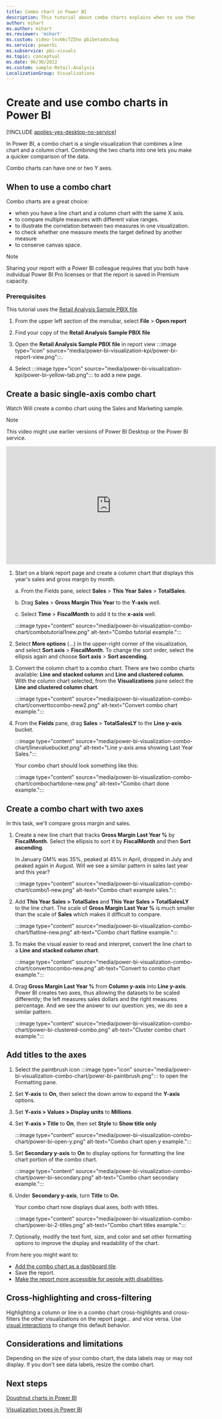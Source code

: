 ```yaml
---
title: Combo chart in Power BI
description: This tutorial about combo charts explains when to use them and how to build them in the Power BI service and Desktop.
author: mihart
ms.author: mihart
ms.reviewer: 'mihart'
ms.custom: video-lnv66cTZ5ho pbibetadocbug
ms.service: powerbi
ms.subservice: pbi-visuals
ms.topic: conceptual
ms.date: 06/30/2022
ms.custom: sample-Retail-Analysis
LocalizationGroup: Visualizations
---
```

# Create and use combo charts in Power BI

[!INCLUDE [applies-yes-desktop-no-service](../includes/applies-yes-desktop-no-service.md)]

In Power BI, a combo chart is a single visualization that combines a line chart and a column chart. Combining the two charts into one lets you make a quicker comparison of the data.

Combo charts can have one or two Y axes.

## When to use a combo chart

Combo charts are a great choice:

* when you have a line chart and a column chart with the same X axis.
* to compare multiple measures with different value ranges.
* to illustrate the correlation between two measures in one visualization.
* to check whether one measure meets the target defined by another measure
* to conserve canvas space.

> [!NOTE]
> Sharing your report with a Power BI colleague requires that you both have individual Power BI Pro licenses or that the report is saved in Premium capacity.

### Prerequisites

This tutorial uses the [Retail Analysis Sample PBIX file](https://download.microsoft.com/download/9/6/D/96DDC2FF-2568-491D-AAFA-AFDD6F763AE3/Retail%20Analysis%20Sample%20PBIX.pbix).

1. From the upper left section of the menubar, select **File** > **Open report**

1. Find your copy of the **Retail Analysis Sample PBIX file**

1. Open the **Retail Analysis Sample PBIX file** in report view :::image type="icon" source="media/power-bi-visualization-kpi/power-bi-report-view.png":::.

1. Select :::image type="icon" source="media/power-bi-visualization-kpi/power-bi-yellow-tab.png"::: to add a new page.

## Create a basic single-axis combo chart

Watch Will create a combo chart using the Sales and Marketing sample.

> [!NOTE]  
> This video might use earlier versions of Power BI Desktop or the Power BI service.

<iframe width="560" height="315" src="https://www.youtube.com/embed/lnv66cTZ5ho?list=PL1N57mwBHtN0JFoKSR0n-tBkUJHeMP2cP" frameborder="0" allowfullscreen></iframe>  

<a name="create"></a>

1. Start on a blank report page and create a column chart that displays this year's sales and gross margin by month.

   a.  From the Fields pane, select **Sales** \> **This Year Sales** > **TotalSales**.

   b.  Drag **Sales** \> **Gross Margin This Year** to the **Y-axis** well.

   c. Select **Time** \> **FiscalMonth** to add it to the **x-axis** well.

   :::image type="content" source="media/power-bi-visualization-combo-chart/combotutorial1new.png" alt-text="Combo tutorial example.":::

1. Select **More options** (...) in the upper-right corner of the visualization, and select **Sort axis** \> **FiscalMonth**. To change the sort order, select the ellipsis again and choose **Sort axis** \> **Sort ascending**.

1. Convert the column chart to a combo chart. There are two combo charts available: **Line and stacked column** and **Line and clustered column**. With the column chart selected, from the **Visualizations** pane select the **Line and clustered column chart**.

   :::image type="content" source="media/power-bi-visualization-combo-chart/converttocombo-new2.png" alt-text="Convert combo chart example.":::

1. From the **Fields** pane, drag **Sales** \> **TotalSalesLY** to the **Line y-axis** bucket.

   :::image type="content" source="media/power-bi-visualization-combo-chart/linevaluebucket.png" alt-text="Line y-axis area showing Last Year Sales.":::

   Your combo chart should look something like this:

   :::image type="content" source="media/power-bi-visualization-combo-chart/combochartdone-new.png" alt-text="Combo chart done example.":::

## Create a combo chart with two axes

In this task, we'll compare gross margin and sales.

1. Create a new line chart that tracks **Gross Margin Last Year %** by **FiscalMonth**. Select the ellipsis to sort it by **FiscalMonth** and then **Sort ascending**.
  
   In January GM% was 35%, peaked at 45% in April, dropped in July and peaked again in August. Will we see a similar pattern in sales last year and this year?

   :::image type="content" source="media/power-bi-visualization-combo-chart/combo1-new.png" alt-text="Combo chart example sales.":::

1. Add **This Year Sales > TotalSales** and **This Year Sales > TotalSalesLY** to the line chart. The scale of **Gross Margin Last Year %** is much smaller than the scale of **Sales** which makes it difficult to compare.

   :::image type="content" source="media/power-bi-visualization-combo-chart/flatline-new.png" alt-text="Combo chart flatline example.":::

1. To make the visual easier to read and interpret, convert the line chart to a **Line and stacked column chart**.

   :::image type="content" source="media/power-bi-visualization-combo-chart/converttocombo-new.png" alt-text="Convert to combo chart example.":::

1. Drag **Gross Margin Last Year %** from **Column y-axis** into **Line y-axis**. Power BI creates two axes, thus allowing the datasets to be scaled differently; the left measures sales dollars and the right measures percentage. And we see the answer to our question: yes, we do see a similar pattern.

   :::image type="content" source="media/power-bi-visualization-combo-chart/power-bi-clustered-combo.png" alt-text="Cluster combo chart example.":::

## Add titles to the axes

1. Select the paintbrush icon :::image type="icon" source="media/power-bi-visualization-combo-chart/power-bi-paintbrush.png"::: to open the Formatting pane.
1. Set **Y-axis** to **On**, then select the down arrow to expand the **Y-axis** options.
1. Set **Y-axis > Values > Display units** to **Millions**.
1. Set **Y-axis > Title** to **On**, then set **Style** to  **Show title only**

   :::image type="content" source="media/power-bi-visualization-combo-chart/power-bi-open-y.png" alt-text="Combo chart open y example.":::

1. Set **Secondary y-axis** to **On** to display options for formatting the line chart portion of the combo chart.

   :::image type="content" source="media/power-bi-visualization-combo-chart/power-bi-secondary.png" alt-text="Combo chart secondary example.":::

1. Under **Secondary y-axis**, turn **Title** to **On**.

   Your combo chart now displays dual axes, both with titles.

   :::image type="content" source="media/power-bi-visualization-combo-chart/power-bi-2-titles.png" alt-text="Combo chart titles example.":::

1. Optionally, modify the text font, size, and color and set other formatting options to improve the display and readability of the chart.

From here you might want to:

* [Add the combo chart as a dashboard tile](../create-reports/service-dashboard-tiles.md).
* Save the report.
* [Make the report more accessible for people with disabilities](../create-reports/desktop-accessibility-overview.md).

## Cross-highlighting and cross-filtering

Highlighting a column or line in a combo chart cross-highlights and cross-filters the other visualizations on the report page... and vice versa. Use [visual interactions](../create-reports/service-reports-visual-interactions.md) to change this default behavior.

## Considerations and limitations

Depending on the size of your combo chart, the data labels may or may not display.  If you don't see data labels, resize the combo chart. 

## Next steps

[Doughnut charts in Power BI](power-bi-visualization-doughnut-charts.md)

[Visualization types in Power BI](power-bi-visualization-types-for-reports-and-q-and-a.md)
